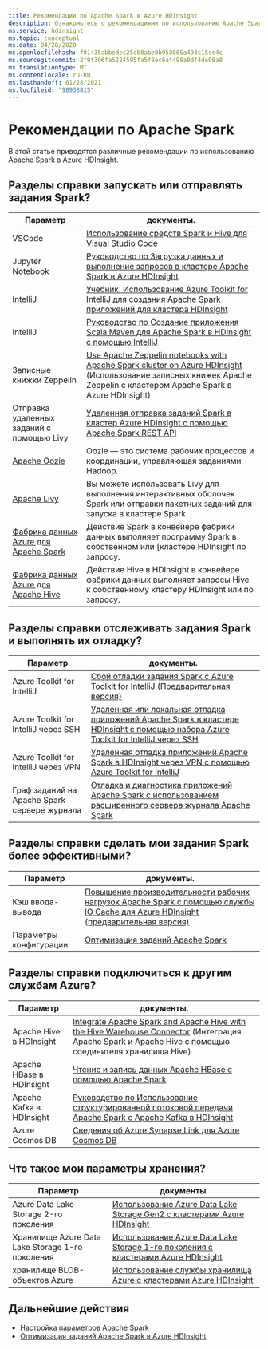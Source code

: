 ```yaml
---
title: Рекомендации по Apache Spark в Azure HDInsight
description: Ознакомьтесь с рекомендациями по использованию Apache Spark в Azure HDInsight.
ms.service: hdinsight
ms.topic: conceptual
ms.date: 04/28/2020
ms.openlocfilehash: f81435abbedec25cb8abe0b958065a493c15ce4c
ms.sourcegitcommit: 2f9f306fa5224595fa5f8ec6af498a0df4de08a8
ms.translationtype: MT
ms.contentlocale: ru-RU
ms.lasthandoff: 01/28/2021
ms.locfileid: "98938815"
---
```

# <a name="apache-spark-guidelines"></a>Рекомендации по Apache Spark

В этой статье приводятся различные рекомендации по использованию Apache Spark в Azure HDInsight.

## <a name="how-do-i-run-or-submit-spark-jobs"></a>Разделы справки запускать или отправлять задания Spark?

| Параметр | документы. |
|---|---|
| VSCode | [Использование средств Spark и Hive для Visual Studio Code](../hdinsight-for-vscode.md) |
| Jupyter Notebook | [Руководство по Загрузка данных и выполнение запросов в кластере Apache Spark в Azure HDInsight](./apache-spark-load-data-run-query.md) |
| IntelliJ | [Учебник. Использование Azure Toolkit for IntelliJ для создания Apache Spark приложений для кластера HDInsight](./apache-spark-intellij-tool-plugin.md) |
| IntelliJ | [Руководство по Создание приложения Scala Maven для Apache Spark в HDInsight с помощью IntelliJ](./apache-spark-create-standalone-application.md) |
| Записные книжки Zeppelin | [Use Apache Zeppelin notebooks with Apache Spark cluster on Azure HDInsight](./apache-spark-zeppelin-notebook.md) (Использование записных книжек Apache Zeppelin с кластером Apache Spark в Azure HDInsight) |
| Отправка удаленных заданий с помощью Livy | [Удаленная отправка заданий Spark в кластер Azure HDInsight с помощью Apache Spark REST API](./apache-spark-livy-rest-interface.md) |
|[Apache Oozie](../hdinsight-use-oozie-linux-mac.md)|Oozie — это система рабочих процессов и координации, управляющая заданиями Hadoop.|
|[Apache Livy](./apache-spark-livy-rest-interface.md)|Вы можете использовать Livy для выполнения интерактивных оболочек Spark или отправки пакетных заданий для запуска в кластере Spark.|
|[Фабрика данных Azure для Apache Spark](../../data-factory/transform-data-using-spark.md)|Действие Spark в конвейере фабрики данных выполняет программу Spark в собственном или [кластере HDInsight по запросу.|
|[Фабрика данных Azure для Apache Hive](../../data-factory/transform-data-using-hadoop-hive.md)|Действие Hive в HDInsight в конвейере фабрики данных выполняет запросы Hive к собственному кластеру HDInsight или по запросу.|

## <a name="how-do-i-monitor-and-debug-spark-jobs"></a>Разделы справки отслеживать задания Spark и выполнять их отладку?

| Параметр | документы. |
|---|---|
| Azure Toolkit for IntelliJ | [Сбой отладки задания Spark с Azure Toolkit for IntelliJ (Предварительная версия)](apache-spark-intellij-tool-failure-debug.md) |
| Azure Toolkit for IntelliJ через SSH | [Удаленная или локальная отладка приложений Apache Spark в кластере HDInsight с помощью набора Azure Toolkit for IntelliJ через SSH](apache-spark-intellij-tool-debug-remotely-through-ssh.md) |
| Azure Toolkit for IntelliJ через VPN | [Удаленная отладка приложений Apache Spark в HDInsight через VPN с помощью Azure Toolkit for IntelliJ](apache-spark-intellij-tool-plugin-debug-jobs-remotely.md) |
| Граф заданий на Apache Spark сервере журнала | [Отладка и диагностика приложений Apache Spark с использованием расширенного сервера журнала Apache Spark](./apache-azure-spark-history-server.md) |

## <a name="how-do-i-make-my-spark-jobs-run-more-efficiently"></a>Разделы справки сделать мои задания Spark более эффективными?

| Параметр | документы. |
|---|---|
| Кэш ввода-вывода | [Повышение производительности рабочих нагрузок Apache Spark с помощью службы IO Cache для Azure HDInsight (предварительная версия)](./apache-spark-improve-performance-iocache.md) |
| Параметры конфигурации | [Оптимизация заданий Apache Spark](./apache-spark-perf.md) |

## <a name="how-do-i-connect-to-other-azure-services"></a>Разделы справки подключиться к другим службам Azure?

| Параметр | документы. |
|---|---|
| Apache Hive в HDInsight | [Integrate Apache Spark and Apache Hive with the Hive Warehouse Connector](../interactive-query/apache-hive-warehouse-connector.md) (Интеграция Apache Spark и Apache Hive с помощью соединителя хранилища Hive) |
| Apache HBase в HDInsight | [Чтение и запись данных Apache HBase с помощью Apache Spark](../hdinsight-using-spark-query-hbase.md) |
| Apache Kafka в HDInsight | [Руководство по Использование структурированной потоковой передачи Apache Spark с Apache Kafka в HDInsight](../hdinsight-apache-kafka-spark-structured-streaming.md) |
| Azure Cosmos DB | [Сведения об Azure Synapse Link для Azure Cosmos DB](../../cosmos-db/synapse-link.md) |

## <a name="what-are-my-storage-options"></a>Что такое мои параметры хранения?

| Параметр | документы. |
|---|---|
| Azure Data Lake Storage 2-го поколения | [Использование Azure Data Lake Storage Gen2 с кластерами Azure HDInsight](../hdinsight-hadoop-use-data-lake-storage-gen2.md) |
| Хранилище Azure Data Lake Storage 1-го поколения | [Использование Azure Data Lake Storage 1-го поколения с кластерами Azure HDInsight](../hdinsight-hadoop-use-data-lake-storage-gen1.md) |
| хранилище BLOB-объектов Azure | [Использование службы хранилища Azure с кластерами Azure HDInsight](../hdinsight-hadoop-use-blob-storage.md) |

## <a name="next-steps"></a>Дальнейшие действия

* [Настройка параметров Apache Spark](apache-spark-settings.md)
* [Оптимизация заданий Apache Spark в Azure HDInsight](apache-spark-perf.md)
